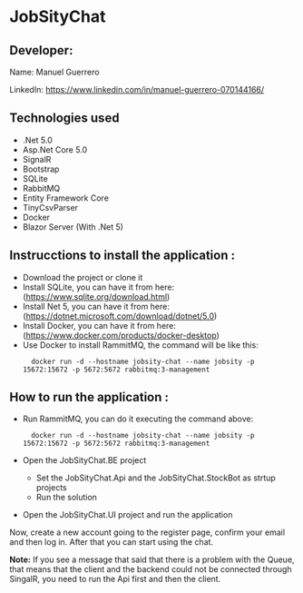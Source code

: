 # JobSityChat

## Developer:
Name: Manuel Guerrero

LinkedIn: https://www.linkedin.com/in/manuel-guerrero-070144166/

## Technologies used

- .Net 5.0
- Asp.Net Core 5.0
- SignalR
- Bootstrap 
- SQLite
- RabbitMQ
- Entity Framework Core
- TinyCsvParser
- Docker
- Blazor Server (With .Net 5)

## Instrucctions to install the application :

- Download the project or clone it
- Install SQLite, you can have it from here: (https://www.sqlite.org/download.html)
- Install Net 5, you can have it from here: (https://dotnet.microsoft.com/download/dotnet/5.0)
- Install Docker, you can have it from here: (https://www.docker.com/products/docker-desktop)
- Use Docker to install RammitMQ, the command will be like this:
  ````
	docker run -d --hostname jobsity-chat --name jobsity -p 15672:15672 -p 5672:5672 rabbitmq:3-management 
	````

## How to run the application :

- Run RammitMQ, you can do it executing the command above:
  ````
	docker run -d --hostname jobsity-chat --name jobsity -p 15672:15672 -p 5672:5672 rabbitmq:3-management 
	````
- Open the JobSityChat.BE project
  - Set the JobSityChat.Api and the JobSityChat.StockBot as strtup projects
  - Run the solution

- Open the JobSityChat.UI project and run the application

Now, create a new account going to the register page, confirm your email and then log in.
After that you can start using the chat.

**Note:** If you see a message that said that there is a problem with the Queue, that means that the client and the backend could not be connected through SingalR, you need to run the Api first and then the client.


  
